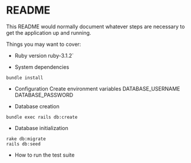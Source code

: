 # README

This README would normally document whatever steps are necessary to get the
application up and running.

Things you may want to cover:

* Ruby version
ruby-3.1.2`

* System dependencies
```terminal
bundle install
```

* Configuration
Create environment variables
DATABASE_USERNAME
DATABASE_PASSWORD

* Database creation
```terminal
bundle exec rails db:create
```

* Database initialization
```terminal
rake db:migrate
rails db:seed
```

* How to run the test suite
